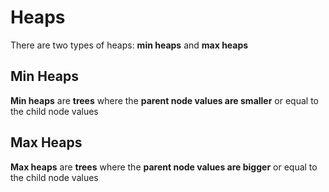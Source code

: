 # Heaps

There are two types of heaps: **min heaps** and **max heaps**

## Min Heaps

**Min heaps** are **trees** where the **parent node values are smaller** or equal to the child node values

## Max Heaps

**Max heaps** are **trees** where the **parent node values are bigger** or equal to the child node values
